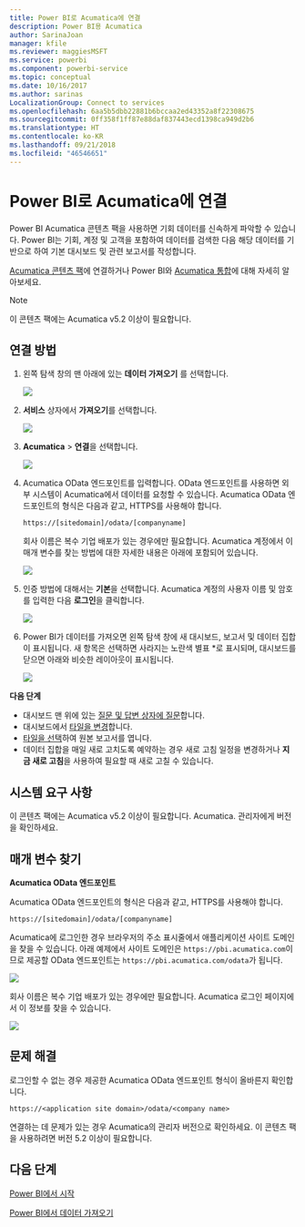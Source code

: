 ```yaml
---
title: Power BI로 Acumatica에 연결
description: Power BI용 Acumatica
author: SarinaJoan
manager: kfile
ms.reviewer: maggiesMSFT
ms.service: powerbi
ms.component: powerbi-service
ms.topic: conceptual
ms.date: 10/16/2017
ms.author: sarinas
LocalizationGroup: Connect to services
ms.openlocfilehash: 6aa5b5dbb22881b6bccaa2ed43352a8f22308675
ms.sourcegitcommit: 0ff358f1ff87e88daf837443ecd1398ca949d2b6
ms.translationtype: HT
ms.contentlocale: ko-KR
ms.lasthandoff: 09/21/2018
ms.locfileid: "46546651"
---
```

# <a name="connect-to-acumatica-with-power-bi"></a>Power BI로 Acumatica에 연결
Power BI Acumatica 콘텐츠 팩을 사용하면 기회 데이터를 신속하게 파악할 수 있습니다. Power BI는 기회, 계정 및 고객을 포함하여 데이터를 검색한 다음 해당 데이터를 기반으로 하여 기본 대시보드 및 관련 보고서를 작성합니다.

[Acumatica 콘텐츠 팩](https://app.powerbi.com/getdata/services/acumatica)에 연결하거나 Power BI와 [Acumatica 통합](https://powerbi.microsoft.com/integrations/acumatica)에 대해 자세히 알아보세요.

>[!NOTE]
>이 콘텐츠 팩에는 Acumatica v5.2 이상이 필요합니다.

## <a name="how-to-connect"></a>연결 방법
1. 왼쪽 탐색 창의 맨 아래에 있는 **데이터 가져오기** 를 선택합니다.
   
   ![](media/service-connect-to-acumatica/getdata3.png)
2. **서비스** 상자에서 **가져오기**를 선택합니다.
   
   ![](media/service-connect-to-acumatica/getdata2.png)
3. **Acumatica** \> **연결**을 선택합니다.
   
   ![](media/service-connect-to-acumatica/acumatica.png)
4. Acumatica OData 엔드포인트를 입력합니다. OData 엔드포인트를 사용하면 외부 시스템이 Acumatica에서 데이터를 요청할 수 있습니다. Acumatica OData 엔드포인트의 형식은 다음과 같고, HTTPS를 사용해야 합니다.
   
     `https://[sitedomain]/odata/[companyname]`
   
   회사 이름은 복수 기업 배포가 있는 경우에만 필요합니다. Acumatica 계정에서 이 매개 변수를 찾는 방법에 대한 자세한 내용은 아래에 포함되어 있습니다.
   
   ![](media/service-connect-to-acumatica/parameters.png)
5. 인증 방법에 대해서는 **기본**을 선택합니다. Acumatica 계정의 사용자 이름 및 암호를 입력한 다음 **로그인**을 클릭합니다.
   
    ![](media/service-connect-to-acumatica/creds2.png)
6. Power BI가 데이터를 가져오면 왼쪽 탐색 창에 새 대시보드, 보고서 및 데이터 집합이 표시됩니다. 새 항목은 선택하면 사라지는 노란색 별표 \*로 표시되며, 대시보드를 닫으면 아래와 비슷한 레이아웃이 표시됩니다.
   
    ![](media/service-connect-to-acumatica/dashboard.png)

**다음 단계**

* 대시보드 맨 위에 있는 [질문 및 답변 상자에 질문](consumer/end-user-q-and-a.md)합니다.
* 대시보드에서 [타일을 변경](service-dashboard-edit-tile.md)합니다.
* [타일을 선택](consumer/end-user-tiles.md)하여 원본 보고서를 엽니다.
* 데이터 집합을 매일 새로 고치도록 예약하는 경우 새로 고침 일정을 변경하거나 **지금 새로 고침**을 사용하여 필요할 때 새로 고칠 수 있습니다.

## <a name="system-requirements"></a>시스템 요구 사항
이 콘텐츠 팩에는 Acumatica v5.2 이상이 필요합니다. Acumatica. 관리자에게 버전을 확인하세요.

## <a name="finding-parameters"></a>매개 변수 찾기
**Acumatica OData 엔드포인트**

Acumatica OData 엔드포인트의 형식은 다음과 같고, HTTPS를 사용해야 합니다.

    https://[sitedomain]/odata/[companyname]

Acumatica에 로그인한 경우 브라우저의 주소 표시줄에서 애플리케이션 사이트 도메인을 찾을 수 있습니다. 아래 예제에서 사이트 도메인은 `https://pbi.acumatica.com`이므로 제공할 OData 엔드포인트는 `https://pbi.acumatica.com/odata`가 됩니다.

 ![](media/service-connect-to-acumatica/url.png)

회사 이름은 복수 기업 배포가 있는 경우에만 필요합니다. Acumatica 로그인 페이지에서 이 정보를 찾을 수 있습니다.

![](media/service-connect-to-acumatica/signin2.png)

## <a name="troubleshooting"></a>문제 해결
로그인할 수 없는 경우 제공한 Acumatica OData 엔드포인트 형식이 올바른지 확인합니다.

    https://<application site domain>/odata/<company name>

연결하는 데 문제가 있는 경우 Acumatica의 관리자 버전으로 확인하세요. 이 콘텐츠 팩을 사용하려면 버전 5.2 이상이 필요합니다.

## <a name="next-steps"></a>다음 단계
[Power BI에서 시작](service-get-started.md)

[Power BI에서 데이터 가져오기](service-get-data.md)

